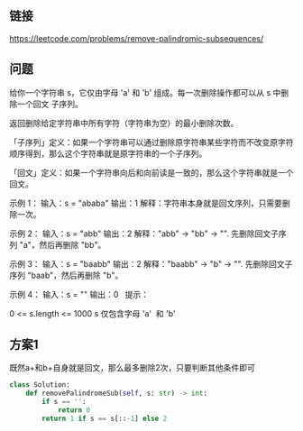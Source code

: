 ## 链接

https://leetcode.com/problems/remove-palindromic-subsequences/

## 问题

给你一个字符串 s，它仅由字母 'a' 和 'b' 组成。每一次删除操作都可以从 s 中删除一个回文 子序列。

返回删除给定字符串中所有字符（字符串为空）的最小删除次数。

「子序列」定义：如果一个字符串可以通过删除原字符串某些字符而不改变原字符顺序得到，那么这个字符串就是原字符串的一个子序列。

「回文」定义：如果一个字符串向后和向前读是一致的，那么这个字符串就是一个回文。

示例 1：
输入：s = "ababa"
输出：1
解释：字符串本身就是回文序列，只需要删除一次。

示例 2：
输入：s = "abb"
输出：2
解释："abb" -> "bb" -> "".
先删除回文子序列 "a"，然后再删除 "bb"。

示例 3：
输入：s = "baabb"
输出：2
解释："baabb" -> "b" -> "".
先删除回文子序列 "baab"，然后再删除 "b"。

示例 4：
输入：s = ""
输出：0
 
提示：

0 <= s.length <= 1000
s 仅包含字母 'a'  和 'b'

## 方案1

既然a+和b+自身就是回文，那么最多删除2次，只要判断其他条件即可

```python
class Solution:
    def removePalindromeSub(self, s: str) -> int:
        if s == '':
            return 0
        return 1 if s == s[::-1] else 2
```
